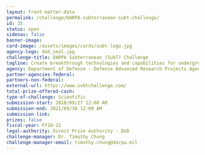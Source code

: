 ```yaml
---
layout: front-matter-data
permalink: /challenge/DARPA-subterranean-subt-challenge/
id: 35
status: open
sidenav: false
banner-image: 
card-image: /assets/images/cards/subt-logo.jpg
agency-logo: dod_seal.jpg
challenge-title: DARPA Subterranean (SubT) Challenge
tagline: Create breakthrough technologies and capabilities for underground operations.
agency: Department of Defense - Defense Advanced Research Projects Agency
partner-agencies-federal: 
partners-non-federal: 
external-url: https://www.subtchallenge.com/
total-prize-offered-cash: 
type-of-challenge: Scientific
submission-start: 2018/09/27 12:00 AM
submission-end: 2021/09/30 12:00 AM
submission-link:  
prizes: false
fiscal-year: FY18-21
legal-authority: Direct Prize Authority - DoD
challenge-manager: Dr. Timothy Chung
challenge-manager-email: timothy.chung@darpa.mil 
---
```

